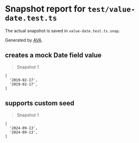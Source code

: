 # Snapshot report for `test/value-date.test.ts`

The actual snapshot is saved in `value-date.test.ts.snap`.

Generated by [AVA](https://avajs.dev).

## creates a mock Date field value

> Snapshot 1

    [
      '2019-02-17',
      '2019-02-17',
    ]

## supports custom seed

> Snapshot 1

    [
      '2024-09-13',
      '2024-09-13',
    ]
